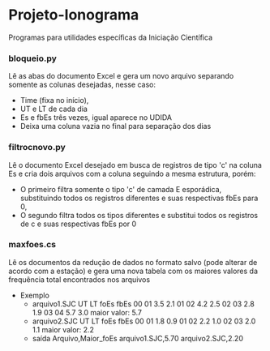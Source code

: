 # Projeto-Ionograma
Programas para utilidades específicas da Iniciação Científica

### bloqueio.py
Lê as abas do documento Excel e gera um novo arquivo separando somente as colunas desejadas, nesse caso: 
* Time (fixa no início),
* UT e LT de cada dia
* Es e fbEs três vezes, igual aparece no UDIDA
* Deixa uma coluna vazia no final para separação dos dias 

### filtrocnovo.py
Lê o documento Excel desejado em busca de registros de tipo 'c' na coluna Es e cria dois arquivos com a coluna seguindo a mesma estrutura, porém:
* O primeiro filtra somente o tipo 'c' de camada E esporádica, substituindo todos os registros diferentes e suas respectivas fbEs para 0,
* O segundo filtra todos os tipos diferentes e substitui todos os registros de c e suas respectivas fbEs por 0

### maxfoes.cs
Lê os documentos da redução de dados no formato salvo (pode alterar de acordo com a estação) e gera uma nova tabela com os maiores valores da frequência total encontrados nos arquivos
* Exemplo 
  - arquivo1.SJC
  UT LT foEs fbEs
  00 01 3.5 2.1
  01 02 4.2 2.5
  02 03 2.8 1.9
  03 04 5.7 3.0
    maior valor: 5.7
  - arquivo2.SJC
  UT LT foEs fbEs
  00 01 1.8 0.9
  01 02 2.2 1.0
  02 03 2.0 1.1
    maior valor: 2.2
  - saída
  Arquivo,Maior_foEs
  arquivo1.SJC,5.70
  arquivo2.SJC,2.20

